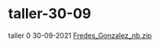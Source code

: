 # taller-30-09
taller 0 30-09-2021
[Fredes_Gonzalez_nb.zip](https://github.com/CeciliaGonzalez24/taller-30-09/files/7263870/Fredes_Gonzalez_nb.zip)

